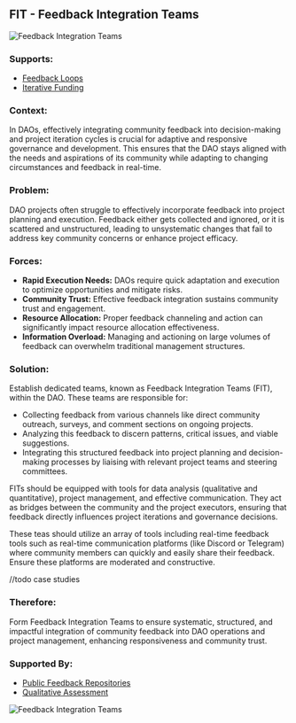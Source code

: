 ## FIT - Feedback Integration Teams

![Feedback Integration Teams](./output/illustrations/feedback_integration_teams.png)

### Supports:
* [Feedback Loops](./feedback_loops.html)
* [Iterative Funding](./iterative_funding.md)

### Context:
In DAOs, effectively integrating community feedback into decision-making and project iteration cycles is crucial for adaptive and responsive governance and development. This ensures that the DAO stays aligned with the needs and aspirations of its community while adapting to changing circumstances and feedback in real-time.

### Problem:
DAO projects often struggle to effectively incorporate feedback into project planning and execution. Feedback either gets collected and ignored, or it is scattered and unstructured, leading to unsystematic changes that fail to address key community concerns or enhance project efficacy.

### Forces:
- **Rapid Execution Needs:** DAOs require quick adaptation and execution to optimize opportunities and mitigate risks.
- **Community Trust:** Effective feedback integration sustains community trust and engagement.
- **Resource Allocation:** Proper feedback channeling and action can significantly impact resource allocation effectiveness.
- **Information Overload:** Managing and actioning on large volumes of feedback can overwhelm traditional management structures.

### Solution:

Establish dedicated teams, known as Feedback Integration Teams (FIT), within the DAO. These teams are responsible for:
- Collecting feedback from various channels like direct community outreach, surveys, and comment sections on ongoing projects.
- Analyzing this feedback to discern patterns, critical issues, and viable suggestions.
- Integrating this structured feedback into project planning and decision-making processes by liaising with relevant project teams and steering committees.

FITs should be equipped with tools for data analysis (qualitative and quantitative), project management, and effective communication. They act as bridges between the community and the project executors, ensuring that feedback directly influences project iterations and governance decisions.

These teas should utilize an array of tools including real-time feedback tools such as real-time communication platforms (like Discord or Telegram) where community members can quickly and easily share their feedback. Ensure these platforms are moderated and constructive.

//todo case studies

### Therefore:
Form Feedback Integration Teams to ensure systematic, structured, and impactful integration of community feedback into DAO operations and project management, enhancing responsiveness and community trust.

### Supported By:
* [Public Feedback Repositories](./public_feedback_repositories.html)
* [Qualitative Assessment](./qualitative_assessment.html)

![Feedback Integration Teams](./output/feedback_integration_teams_specific_graph.png)